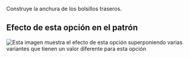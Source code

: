 Construye la anchura de los bolsillos traseros.

## Efecto de esta opción en el patrón

![Esta imagen muestra el efecto de esta opción superponiendo varias variantes que tienen un valor diferente para esta opción](charlie\_backpocketwidth\_sample.svg "Efecto de esta opción en el patrón")
